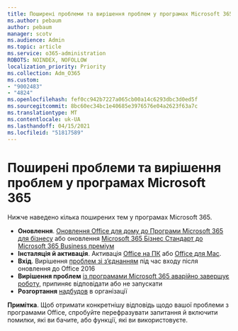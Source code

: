 ```yaml
---
title: Поширені проблеми та вирішення проблем у програмах Microsoft 365
ms.author: pebaum
author: pebaum
manager: scotv
ms.audience: Admin
ms.topic: article
ms.service: o365-administration
ROBOTS: NOINDEX, NOFOLLOW
localization_priority: Priority
ms.collection: Adm_O365
ms.custom:
- "9002483"
- "4824"
ms.openlocfilehash: fef0cc942b7227a065cb00a14c6293dbc3d0ed5f
ms.sourcegitcommit: 8bc60ec34bc1e40685e3976576e04a2623f63a7c
ms.translationtype: MT
ms.contentlocale: uk-UA
ms.lasthandoff: 04/15/2021
ms.locfileid: "51817589"
---
```

# <a name="common-issues-and-resolutions-with-microsoft-365-apps"></a>Поширені проблеми та вирішення проблем у програмах Microsoft 365

Нижче наведено кілька поширених тем у програмах Microsoft 365.

- **Оновлення**. [Оновлення Office для дому до Програми Microsoft 365 для бізнесу](https://support.office.com/article/how-do-i-upgrade-office-ee68f6cf-422f-464a-82ec-385f65391350#OfficeVersion=Office_365_subscription) або оновлення [Microsoft 365 Бізнес Стандарт до Microsoft 365 Business преміум](https://docs.microsoft.com/microsoft-365/business/migrate-to-microsoft-365-business)
- **Інсталяція й активація**. Активація [Office на ПК](https://support.office.com/article/activate-office-5bd38f38-db92-448b-a982-ad170b1e187e) або [Office для Mac](https://support.office.com/article/activate-office-for-mac-7f6646b1-bb14-422a-9ad4-a53410fcefb2).
- **Вхід**. Вирішення [проблем зі з’єднанням](https://docs.microsoft.com/office365/troubleshoot/authentication/connection-issue-when-sign-in-office-2016) під час входу після оновлення до Office 2016
- **Вирішення проблем** [із програмами Microsoft 365 аварійно завершує роботу,](https://docs.microsoft.com/alchemyinsights/office-apps-don't-launch-start) припиняє відповідати або не запускати
- **Розгортання** [надбудов](https://docs.microsoft.com/microsoft-365/admin/manage/manage-deployment-of-add-ins?view=o365-worldwide) в організації

**Примітка**. Щоб отримати конкретнішу відповідь щодо вашої проблеми з програмами Office, спробуйте перефразувати запитання й включити помилки, які ви бачите, або функції, які ви використовуєте.
